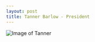 ```yaml
---
layout: post
title: Tanner Barlow - President
---
```


![Image of Tanner](https://avatars2.githubusercontent.com/u/10962815?v=3&s=460)
